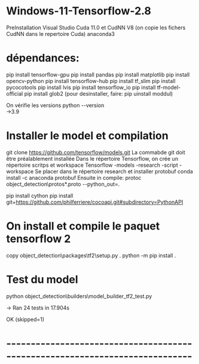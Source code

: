 # Windows-11-Tensorflow-2.8
PreInstallation
Visual Studio
Cuda 11.0 et CudNN V8 (on copie les fichers CudNN dans le repertoire Cuda)
anaconda3

# dépendances:
pip install tensorflow-gpu
pip install pandas
pip install matplotlib
pip install opencv-python
pip install tensorflow-hub
pip install tf_slim
pip install pycocotools
pip install lvis
pip install tensorflow_io
pip install tf-model-official
pip install glob2
(pour desinstaller, faire: pip uinstall moddul)

On vérifie les versions
python --version   
->3.9

# Installer le model et compilation
git clone https://github.com/tensorflow/models.git
La commabde git doit être préalablement installée
Dans le répertoire Tensorflow, on crée un répertoire scritps et workspace
Tensorflow
  -models
    -research
  -script
  -workspace
 Se placer dans le répertoire research et installer protobuf
 conda install -c anaconda protobuf
 Ensuite in compile:
 protoc object_detection\protos\*.proto --python_out=.
 
 pip install cython
 pip install git+https://github.com/philferriere/cocoapi.git#subdirectory=PythonAPI
 
 # On install et compile le paquet tensorflow 2
 copy object_detection\packages\tf2\setup.py .
python -m pip install .

# Test du model
python object_detection\builders\model_builder_tf2_test.py

->
Ran 24 tests in 17.904s

OK (skipped=1)
# ----------------------------------------------------------------------------


